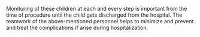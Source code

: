 Monitoring of these children at each and every step is important from the time of procedure until the child gets discharged from the hospital. The teamwork of the above-mentioned personnel helps to minimize and prevent and treat the complications if arise during hospitalization.